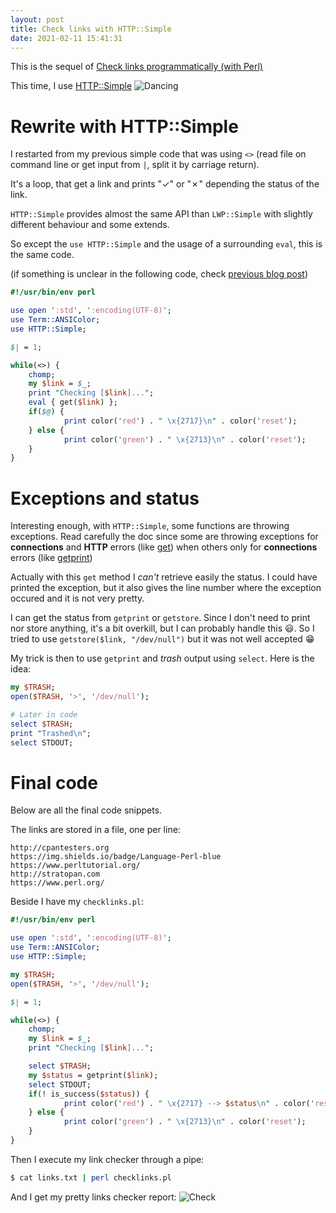 ```yaml
---
layout: post
title: Check links with HTTP::Simple
date: 2021-02-11 15:41:31
---
```

This is the sequel of [Check links programmatically (with Perl)](https://dev.to/thibaultduponchelle/check-links-programmatically-with-perl-1a14)

This time, I use [HTTP::Simple](https://metacpan.org/pod/HTTP::Simple)
![Dancing](images/athmdxwr0z1c6dpihpse.gif)

# Rewrite with HTTP::Simple
I restarted from my previous simple code that was using `<>` (read file on command line or get input from `|`, split it by carriage return).

It's a loop, that get a link and prints "✓" or "✗" depending the status of the link.

`HTTP::Simple` provides almost the same API than `LWP::Simple` with slightly different behaviour and some extends.

So except the `use HTTP::Simple` and the usage of a surrounding `eval`, this is the same code.

(if something is unclear in the following code, check [previous blog post](https://dev.to/thibaultduponchelle/check-links-programmatically-with-perl-1a14)) 
```perl
#!/usr/bin/env perl

use open ':std', ':encoding(UTF-8)';
use Term::ANSIColor;
use HTTP::Simple;

$| = 1;

while(<>) {
    chomp;
    my $link = $_;
    print "Checking [$link]...";
    eval { get($link) };
    if($@) {
            print color('red') . " \x{2717}\n" . color('reset');
    } else {
            print color('green') . " \x{2713}\n" . color('reset');
    }
}
```

# Exceptions and status
Interesting enough, with `HTTP::Simple`, some functions are throwing exceptions. Read carefully the doc since some are throwing exceptions for **connections** and **HTTP** errors (like [get](https://metacpan.org/pod/HTTP::Simple#get)) when others only for **connections** errors (like [getprint](https://metacpan.org/pod/HTTP::Simple#getprint))

Actually with this `get` method I *can't* retrieve easily the status. I could have printed the exception, but it also gives the line number where the exception occured and it is not very pretty.

I can get the status from `getprint` or `getstore`. Since I don't need to print nor store anything, it's a bit overkill, but I can probably handle this :smiley:. So I tried to use `getstore($link, "/dev/null")` but it was not well accepted :grin:

My trick is then to use `getprint` and *trash* output using `select`. Here is the idea:
```perl
my $TRASH;
open($TRASH, '>', '/dev/null');

# Later in code
select $TRASH;
print "Trashed\n";
select STDOUT;
```

# Final code
Below are all the final code snippets.

The links are stored in a file, one per line:
```
http://cpantesters.org
https://img.shields.io/badge/Language-Perl-blue
https://www.perltutorial.org/
http://stratopan.com
https://www.perl.org/
```

Beside I have my `checklinks.pl`:
```perl
#!/usr/bin/env perl

use open ':std', ':encoding(UTF-8)';
use Term::ANSIColor;
use HTTP::Simple;

my $TRASH;
open($TRASH, '>', '/dev/null');

$| = 1;

while(<>) {
    chomp;
    my $link = $_;
    print "Checking [$link]...";

    select $TRASH;
    my $status = getprint($link);
    select STDOUT;
    if(! is_success($status)) {
            print color('red') . " \x{2717} --> $status\n" . color('reset');
    } else {
            print color('green') . " \x{2713}\n" . color('reset');
    }
}
```

Then I execute my link checker through a pipe:
```bash
$ cat links.txt | perl checklinks.pl
```

And I get my pretty links checker report:
![Check](images/objz3rf0r7p39nfp622i.png)


